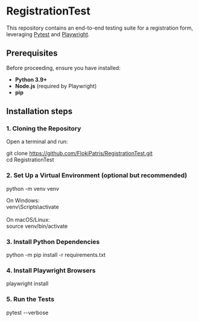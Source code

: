 # RegistrationTest

This repository contains an end-to-end testing suite for a registration form, leveraging [Pytest](https://docs.pytest.org/) and [Playwright](https://playwright.dev/).

## Prerequisites

Before proceeding, ensure you have installed:

- **Python 3.9+**
- **Node.js** (required by Playwright)
- **pip**

## Installation steps

### 1. Cloning the Repository

Open a terminal and run:

git clone https://github.com/FlokiPatris/RegistrationTest.git <br>
cd RegistrationTest

### 2. Set Up a Virtual Environment (optional but recommended)

python -m venv venv

On Windows: <br> venv\Scripts\activate <br> <br>
On macOS/Linux: <br> source venv/bin/activate

### 3. Install Python Dependencies
python -m pip install -r requirements.txt

### 4. Install Playwright Browsers
playwright install

### 5. Run the Tests
pytest --verbose
